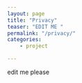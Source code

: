 ```yaml
---
layout: page
title: "Privacy"
teaser: "EDIT ME "
permalink: "/privacy/"
categories:
    - project

---
```


edit me please
